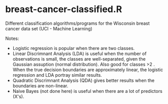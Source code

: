 # breast-cancer-classified.R
Different classification algorithms/programs for the Wisconsin breast cancer data set (UCI - Machine Learning)

Notes:
* Logistic regression is popular when there are two classes.
* Linear Discrimnant Analysis (LDA) is useful when the number of observations is small, the classes are well-separated, 
given the Gaussian assuption (normal distribution). Also good for classes >2 . 
When the true decision boundaries are approximately linear, the logistic regression
and LDA portray similar results. 
* Quadratic Discrimnant Analysis (QDA) gives better results when 
the boundaries are non-linear.
* Naive Bayes (not done here) is useful when there are a lot of predictors (X's).
